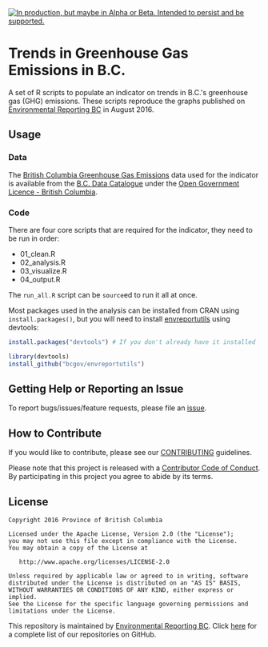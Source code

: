 
<div id="devex-badge"><a rel="Delivery" href="https://github.com/BCDevExchange/docs/blob/master/discussion/projectstates.md"><img alt="In production, but maybe in Alpha or Beta. Intended to persist and be supported." style="border-width:0" src="https://assets.bcdevexchange.org/images/badges/delivery.svg" title="In production, but maybe in Alpha or Beta. Intended to persist and be supported." /></a></div>

# Trends in Greenhouse Gas Emissions in B.C.  
 
A set of R scripts to populate an indicator on trends in B.C.'s greenhouse gas (GHG) emissions. These scripts reproduce the graphs published on [Environmental Reporting BC](http://www.env.gov.bc.ca/soe/indicators/sustainability/ghg-emissions.html) in August 2016.

## Usage

### Data
The [British Columbia Greenhouse Gas Emissions](https://catalogue.data.gov.bc.ca/dataset/24c899ee-ef73-44a2-8569-a0d6b094e60c) data used for the indicator is available from the [B.C. Data Catalogue](https://catalogue.data.gov.bc.ca/dataset?download_audience=Public) under the
[Open Government Licence - British Columbia](http://www2.gov.bc.ca/gov/content/governments/about-the-bc-government/databc/open-data/open-government-license-bc).


### Code
There are four core scripts that are required for the indicator, they need to be run in order:

- 01_clean.R
- 02_analysis.R
- 03_visualize.R
- 04_output.R

The `run_all.R` script can be `source`ed to run it all at once.

Most packages used in the analysis can be installed from CRAN using `install.packages()`, but you will need to install [envreportutils](https://github.com/bcgov/envreportutils) using devtools:


```r
install.packages("devtools") # If you don't already have it installed

library(devtools)
install_github("bcgov/envreportutils")
```

## Getting Help or Reporting an Issue

To report bugs/issues/feature requests, please file an [issue](https://github.com/bcgov/ghg-emissions-indicator/issues).

## How to Contribute

If you would like to contribute, please see our [CONTRIBUTING](CONTRIBUTING.md) guidelines.

Please note that this project is released with a [Contributor Code of Conduct](CODE_OF_CONDUCT.md). By participating in this project you agree to abide by its terms.

## License

    Copyright 2016 Province of British Columbia

    Licensed under the Apache License, Version 2.0 (the "License");
    you may not use this file except in compliance with the License.
    You may obtain a copy of the License at 

       http://www.apache.org/licenses/LICENSE-2.0

    Unless required by applicable law or agreed to in writing, software
    distributed under the License is distributed on an "AS IS" BASIS,
    WITHOUT WARRANTIES OR CONDITIONS OF ANY KIND, either express or implied.
    See the License for the specific language governing permissions and
    limitations under the License.
    
This repository is maintained by [Environmental Reporting BC](http://www2.gov.bc.ca/gov/content?id=FF80E0B985F245CEA62808414D78C41B). Click [here](https://github.com/bcgov/EnvReportBC-RepoList) for a complete list of our repositories on GitHub.
